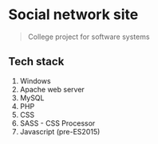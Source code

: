 # Social network site

> College project for software systems


## Tech stack


1. Windows
2. Apache web server
3. MySQL
4. PHP
5. CSS
6. SASS - CSS Processor
7. Javascript (pre-ES2015)